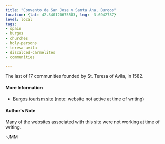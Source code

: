 ```yaml
---
title: "Convento de San Jose y Santa Ana, Burgos"
location: {lat: 42.340120675583, lng: -3.6942737}
level: local
tags:
- spain
- burgos
- churches
- holy-persons
- teresa-avila
- discalced-carmelites
- communities

---
```



The last of 17 communities founded by St. Teresa of Avila, in 1582.

#### More Information

* [Burgos tourism site](https://turismo.aytoburgos.es/cultura-y-patrimonio1/-/asset_publisher/PMC541iCzJ73/content/convento-de-san-jos%25C3%25A9-y-santa-ana) (note: website not active at time of writing)




#### Author's Note

Many of the websites associated with this site were not working at time of writing.

-JMM




